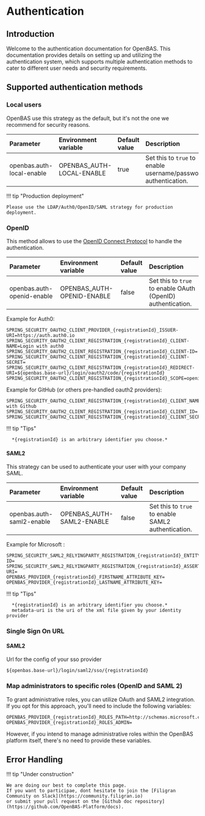 # Authentication

## Introduction

Welcome to the authentication documentation for OpenBAS. This documentation provides details on setting up and utilizing the authentication system, which supports multiple authentication methods to cater to different user needs and security requirements.

## Supported authentication methods

### Local users

OpenBAS use this strategy as the default, but it's not the one we recommend for security reasons.

| Parameter                      | Environment variable           | Default value         | Description                                                   |
|:-------------------------------|:-------------------------------|:----------------------|:--------------------------------------------------------------|
| openbas.auth-local-enable                 | OPENBAS_AUTH-LOCAL-ENABLE                 | true               | Set this to `true` to enable username/password authentication. |

!!! tip "Production deployment"

    Please use the LDAP/Auth0/OpenID/SAML strategy for production deployment.

### OpenID

This method allows to use the [OpenID Connect Protocol](https://openid.net/connect) to handle the authentication.

| Parameter                      | Environment variable           | Default value         | Description                                                   |
|:-------------------------------|:-------------------------------|:----------------------|:--------------------------------------------------------------|
| openbas.auth-openid-enable                 | OPENBAS_AUTH-OPENID-ENABLE                 | false               | Set this to `true` to enable OAuth (OpenID) authentication. |

Example for Auth0:

```properties
SPRING_SECURITY_OAUTH2_CLIENT_PROVIDER_{registrationId}_ISSUER-URI=https://auth.auth0.io
SPRING_SECURITY_OAUTH2_CLIENT_REGISTRATION_{registrationId}_CLIENT-NAME=Login with auth0
SPRING_SECURITY_OAUTH2_CLIENT_REGISTRATION_{registrationId}_CLIENT-ID=
SPRING_SECURITY_OAUTH2_CLIENT_REGISTRATION_{registrationId}_CLIENT-SECRET=
SPRING_SECURITY_OAUTH2_CLIENT_REGISTRATION_{registrationId}_REDIRECT-URI=${openbas.base-url}/login/oauth2/code/{registrationId}
SPRING_SECURITY_OAUTH2_CLIENT_REGISTRATION_{registrationId}_SCOPE=openid,profile,email
```

Example for GitHub (or others pre-handled oauth2 providers):

```properties
SPRING_SECURITY_OAUTH2_CLIENT_REGISTRATION_{registrationId}_CLIENT_NAME=Login with Github
SPRING_SECURITY_OAUTH2_CLIENT_REGISTRATION_{registrationId}_CLIENT_ID=
SPRING_SECURITY_OAUTH2_CLIENT_REGISTRATION_{registrationId}_CLIENT_SECRET=
```

!!! tip "Tips"

      *{registrationId} is an arbitrary identifier you choose.*

#### SAML2

This strategy can be used to authenticate your user with your company SAML.

| Parameter                      | Environment variable           | Default value         | Description                                                   |
|:-------------------------------|:-------------------------------|:----------------------|:--------------------------------------------------------------|
| openbas.auth-saml2-enable                 | OPENBAS_AUTH-SAML2-ENABLE                 | false               | Set this to `true` to enable SAML2 authentication. |
 
Example for Microsoft :
```properties
SPRING_SECURITY_SAML2_RELYINGPARTY_REGISTRATION_{registrationId}_ENTITY-ID=
SPRING_SECURITY_SAML2_RELYINGPARTY_REGISTRATION_{registrationId}_ASSERTINGPARTY_METADATA-URI=
OPENBAS_PROVIDER_{registrationId}_FIRSTNAME_ATTRIBUTE_KEY=
OPENBAS_PROVIDER_{registrationId}_LASTNAME_ATTRIBUTE_KEY=
```

!!! tip "Tips"
     
      *{registrationId} is an arbitrary identifier you choose.*
      metadata-uri is the uri of the xml file given by your identity provider

### Single Sign On URL

#### SAML2

Url for the config of your sso provider
```
${openbas.base-url}/login/saml2/sso/{registrationId}
```

### Map administrators to specific roles (OpenID and SAML 2)

To grant administrative roles, you can utilize OAuth and SAML2 integration. If you opt for this approach, you'll need to include the following variables:

```properties
OPENBAS_PROVIDER_{registrationId}_ROLES_PATH=http://schemas.microsoft.com/ws/2008/06/identity/claims/role
OPENBAS_PROVIDER_{registrationId}_ROLES_ADMIN=
```

However, if you intend to manage administrative roles within the OpenBAS platform itself, there's no need to provide these variables.


## Error Handling

!!! tip "Under construction"

    We are doing our best to complete this page. 
    If you want to participae, dont hesitate to join the [Filigran Community on Slack](https://community.filigran.io) 
    or submit your pull request on the [Github doc repository](https://github.com/OpenBAS-Platform/docs).
